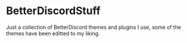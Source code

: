 # BetterDiscordStuff

Just a collection of BetterDiscord themes and plugins I use, some of the themes have been editted to my liking.
